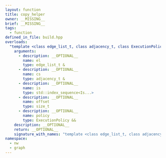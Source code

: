 ```yaml
---
layout: function
title: copy_helper
owner: __MISSING__
brief: __MISSING__
tags:
  - function
defined_in_file: build.hpp
overloads:
  "template <class edge_list_t, class adjacency_t, class ExecutionPolicy, size_t... Is>\nvoid copy_helper(edge_list_t &, adjacency_t &, std::index_sequence<Is...>, size_t, ExecutionPolicy &&)":
    arguments:
      - description: __OPTIONAL__
        name: el
        type: edge_list_t &
      - description: __OPTIONAL__
        name: cs
        type: adjacency_t &
      - description: __OPTIONAL__
        name: is
        type: std::index_sequence<Is...>
      - description: __OPTIONAL__
        name: offset
        type: size_t
      - description: __OPTIONAL__
        name: policy
        type: ExecutionPolicy &&
    description: __OPTIONAL__
    return: __OPTIONAL__
    signature_with_names: "template <class edge_list_t, class adjacency_t, class ExecutionPolicy, size_t... Is>\nvoid copy_helper(edge_list_t & el, adjacency_t & cs, std::index_sequence<Is...> is, size_t offset, ExecutionPolicy && policy)"
namespace:
  - nw
  - graph
---
```

